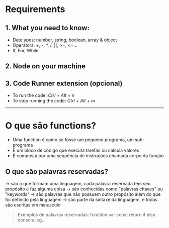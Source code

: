 # Requirements 

## 1. What you need to know:

- Date ypes: number, string, boolean, array & object 
- Operators: +, -, *, /, ||, >=, <=...
- If, For, While  

## 2. Node on your machine
  
## 3. Code Runner extension (opcional)
- To run the code: _Ctrl + Alt + n_ 
- To stop running the code: _Ctrl + Alt + m_


______________________________________________________________________ 

# O que são functions? 
- Uma function é como se fosse um pequeno programa, um sub-programa
- É um bloco de código que executa tarefas ou calcula valores
- É composta por uma sequência de instruções chamada corpo da função


## O que são palavras reservadas?
-> são o que formam uma linguagem, cada palavra reservada tem seu propósito e faz alguma coisa 
-> são conhecidas como "palavras chaves" ou "keywords" 
-> são palavras que não possuem outro propósito além do que foi definido pela linguagem
-> são parte da sintaxe da linguagem, e todas são escritas em mínusculo 

>Exemplos de palavras reservadas: 
>function
>var 
>const
>return
>if
>else
>console.log..









 
